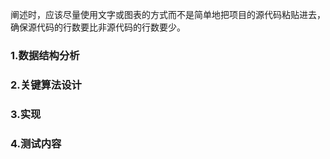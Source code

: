 阐述时，应该尽量使用文字或图表的方式而不是简单地把项目的源代码粘贴进去，确保源代码的行数要比非源代码的行数要少。

### 1.数据结构分析

### 2.关键算法设计

### 3.实现

### 4.测试内容

